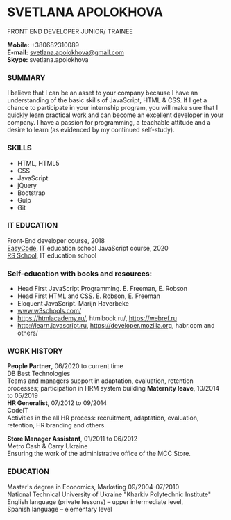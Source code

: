 # SVETLANA APOLOKHOVA
FRONT END DEVELOPER JUNIOR/ TRAINEE <br>

__Mobile:__ +380682310089<br>
__E-mail:__ svetlana.apolokhova@gmail.com <br>
__Skype:__ svetlana.apolokhova<br>

### SUMMARY
I believe that I can be an asset to your company because I have an understanding of the basic skills of JavaScript, HTML & CSS. If I get a chance to participate in your internship program, you will make sure that I quickly learn practical work and can become an excellent developer in your company. I have a passion for programming, a teachable attitude and a desire to learn (as evidenced by my continued self-study).

### SKILLS
*	HTML, HTML5
*	CSS
*	JavaScript
*	jQuery
*	Bootstrap
*	Gulp
*	Git

### IT EDUCATION
Front-End developer course, 2018<br>
[EasyCode](www.easycode.school), IT education school
JavaScript course, 2020<br>
[RS School](https://rs.school/), IT education school

### Self-education with books and resources:
 
*	Head First JavaScript Programming. E. Freeman, E. Robson
*	Head First HTML and CSS. E. Robson, E. Freeman
*	Eloquent JavaScript. Marijn Haverbeke
*	www.w3schools.com/
*	https://htmlacademy.ru/, htmlbook.ru/, https://webref.ru
*	http://learn.javascript.ru, https://developer.mozilla.org, 
	habr.com and others/ 
 
### WORK HISTORY
__People Partner__, 06/2020 to current time<br>
DB Best Technologies<br>
Teams and managers support in adaptation, evaluation, retention processes; participation in HRM system building
__Maternity leave__, 10/2014 to 05/2019<br>
__HR Generalist__, 07/2012 to 09/2014<br>
CodeIT <br>
Activities in the all HR process: recruitment, adaptation, evaluation, retention, HR branding and others.
 
__Store Manager Assistant__, 01/2011 to 06/2012<br>
Metro Cash & Carry Ukraine <br>
Ensuring the work of the administrative office of the MCC Store.

### EDUCATION
Master's degree in Economics, Marketing 09/2004-07/2010 <br>
National Technical University of Ukraine "Kharkiv Polytechnic Institute"<br>
English language (private lessons) – upper intermediate level,<br>
Spanish language – elementary level<br>